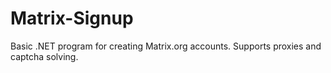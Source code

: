 # Matrix-Signup
Basic .NET program for creating Matrix.org accounts. Supports proxies and captcha solving.
